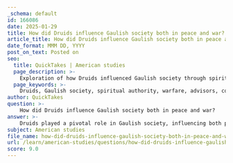 ```yaml
---
_schema: default
id: 166086
date: 2025-01-29
title: How did Druids influence Gaulish society both in peace and war?
article_title: How did Druids influence Gaulish society both in peace and war?
date_format: MMM DD, YYYY
post_on_text: Posted on
seo:
  title: QuickTakes | American studies
  page_description: >-
    Exploration of how Druids influenced Gaulish society through spiritual authority, as advisors to leaders, mediators of conflict, custodians of knowledge, and impacts on cultural practices during peace and war.
  page_keywords: >-
    Druids, Gaulish society, spiritual authority, warfare, advisors, conflict resolution, cultural practices, governance, social cohesion, mediation, knowledge custodians
author: QuickTakes
question: >-
    How did Druids influence Gaulish society both in peace and war?
answer: >-
    Druids played a pivotal role in Gaulish society, influencing both peacetime and wartime activities through their multifaceted responsibilities and respected status. Their influence can be categorized into several key areas:\n\n1. **Spiritual and Religious Authority**: Druids were the primary religious leaders in Gaul, responsible for conducting rituals, sacrifices, and interpreting the will of the gods. Their deep understanding of spiritual beliefs allowed them to guide the populace in religious matters, which was crucial for maintaining social cohesion and cultural identity.\n\n2. **Advisors to Leaders**: Beyond their religious duties, Druids served as advisors to chieftains and tribal leaders. They provided counsel on governance, diplomacy, and military strategy, which was particularly important during conflicts. Their insights were valued in decision-making processes, especially when it came to matters of war, where their interpretations of omens and divine will could sway the course of action.\n\n3. **Mediation and Conflict Resolution**: Druids often acted as mediators in disputes, both within and between tribes. Their respected status allowed them to facilitate dialogue and negotiate peace, helping to resolve conflicts without resorting to violence. This role was essential in maintaining stability within Gaulish society.\n\n4. **Custodians of Knowledge**: As educators and philosophers, Druids were responsible for preserving and transmitting traditional knowledge, including laws, history, and cultural practices. This role ensured that the values and customs of Gaulish society were upheld and passed down through generations, reinforcing social structures and cultural continuity.\n\n5. **Cultural Practices**: Druids influenced various cultural practices, including festivals and communal gatherings, which were often tied to agricultural cycles and seasonal changes. These events not only reinforced community bonds but also provided opportunities for the Druids to impart teachings and maintain their influence over the populace.\n\nIn summary, the Druids were integral to both the spiritual and practical aspects of Gaulish life. Their influence extended beyond mere religious functions, impacting governance, social order, and cultural identity, thereby shaping the dynamics of Gaulish society in both peaceful and tumultuous times.
subject: American studies
file_name: how-did-druids-influence-gaulish-society-both-in-peace-and-war.md
url: /learn/american-studies/questions/how-did-druids-influence-gaulish-society-both-in-peace-and-war
score: 9.0
---
```


&nbsp;
